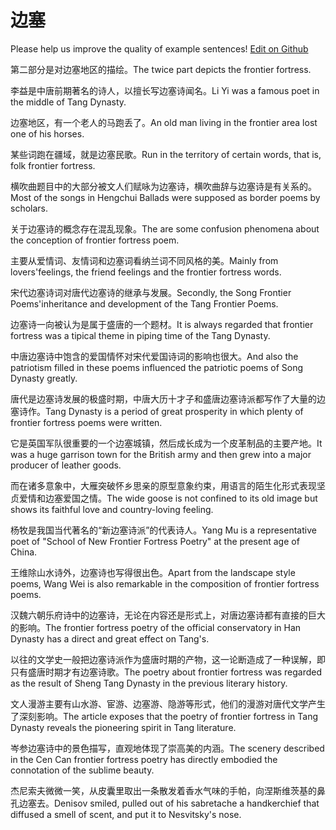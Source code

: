 # 边塞

Please help us improve the quality of example sentences! [Edit on Github](https://github.com/jiyushe/jiyu-example-sentence-source/blob/main/chinese/biansai.md)

<p><span class="chinese">第二部分是对边塞地区的描绘。</span><span class="english">The twice part depicts the frontier fortress.</span></p>

<p><span class="chinese">李益是中唐前期著名的诗人，以擅长写边塞诗闻名。</span><span class="english">Li Yi was a famous poet in the middle of Tang Dynasty.</span></p>

<p><span class="chinese">边塞地区，有一个老人的马跑丢了。</span><span class="english">An old man living in the frontier area lost one of his horses.</span></p>

<p><span class="chinese">某些词跑在疆域，就是边塞民歌。</span><span class="english">Run in the territory of certain words, that is, folk frontier fortress.</span></p>

<p><span class="chinese">横吹曲题目中的大部分被文人们赋咏为边塞诗，横吹曲辞与边塞诗是有关系的。</span><span class="english">Most of the songs in Hengchui Ballads were supposed as border poems by scholars.</span></p>

<p><span class="chinese">关于边塞诗的概念存在混乱现象。</span><span class="english">The are some confusion phenomena about the conception of frontier fortress poem.</span></p>

<p><span class="chinese">主要从爱情词、友情词和边塞词看纳兰词不同风格的美。</span><span class="english">Mainly from lovers'feelings, the friend feelings and the frontier fortress words.</span></p>

<p><span class="chinese">宋代边塞诗词对唐代边塞诗的继承与发展。</span><span class="english">Secondly, the Song Frontier Poems'inheritance and development of the Tang Frontier Poems.</span></p>

<p><span class="chinese">边塞诗一向被认为是属于盛唐的一个题材。</span><span class="english">It is always regarded that frontier fortress was a tipical theme in piping time of the Tang Dynasty.</span></p>

<p><span class="chinese">中唐边塞诗中饱含的爱国情怀对宋代爱国诗词的影响也很大。</span><span class="english">And also the patriotism filled in these poems influenced the patriotic poems of Song Dynasty greatly.</span></p>

<p><span class="chinese">唐代是边塞诗发展的极盛时期，中唐大历十才子和盛唐边塞诗派都写作了大量的边塞诗作。</span><span class="english">Tang Dynasty is a period of great prosperity in which plenty of frontier fortress poems were written.</span></p>

<p><span class="chinese">它是英国军队很重要的一个边塞城镇，然后成长成为一个皮革制品的主要产地。</span><span class="english">It was a huge garrison town for the British army and then grew into a major producer of leather goods.</span></p>

<p><span class="chinese">而在诸多意象中，大雁突破怀乡思亲的原型意象约束，用语言的陌生化形式表现坚贞爱情和边塞爱国之情。</span><span class="english">The wide goose is not confined to its old image but shows its faithful love and country-loving feeling.</span></p>

<p><span class="chinese">杨牧是我国当代著名的“新边塞诗派”的代表诗人。</span><span class="english">Yang Mu is a representative poet of "School of New Frontier Fortress Poetry" at the present age of China.</span></p>

<p><span class="chinese">王维除山水诗外，边塞诗也写得很出色。</span><span class="english">Apart from the landscape style poems, Wang Wei is also remarkable in the composition of frontier fortress poems.</span></p>

<p><span class="chinese">汉魏六朝乐府诗中的边塞诗，无论在内容还是形式上，对唐边塞诗都有直接的巨大的影响。</span><span class="english">The frontier fortress poetry of the official conservatory in Han Dynasty has a direct and great effect on Tang's.</span></p>

<p><span class="chinese">以往的文学史一般把边塞诗派作为盛唐时期的产物，这一论断造成了一种误解，即只有盛唐时期才有边塞诗歌。</span><span class="english">The poetry about frontier fortress was regarded as the result of Sheng Tang Dynasty in the previous literary history.</span></p>

<p><span class="chinese">文人漫游主要有山水游、宦游、边塞游、隐游等形式，他们的漫游对唐代文学产生了深刻影响。</span><span class="english">The article exposes that the poetry of frontier fortress in Tang Dynasty reveals the pioneering spirit in Tang literature.</span></p>

<p><span class="chinese">岑参边塞诗中的景色描写，直观地体现了崇高美的内涵。</span><span class="english">The scenery described in the Cen Can frontier fortress poetry has directly embodied the connotation of the sublime beauty.</span></p>

<p><span class="chinese">杰尼索夫微微一笑，从皮囊里取出一条散发着香水气味的手帕，向涅斯维茨基的鼻孔边塞去。</span><span class="english">Denisov smiled, pulled out of his sabretache a handkerchief that diffused a smell of scent, and put it to Nesvitsky's nose.</span></p>

